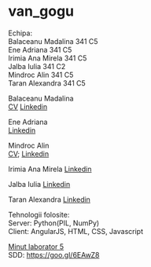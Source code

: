 # van_gogu  
Echipa:  
Balaceanu Madalina 341 C5  
Ene Adriana 341 C5  
Irimia Ana Mirela 341 C5  
Jalba Iulia 341 C2  
Mindroc Alin 341 C5   
Taran Alexandra 341 C5  


Balaceanu Madalina   
[CV](https://www.dropbox.com/s/vwo6fml8xs0p0cm/Balaceanu%20Madalina_CV.docx?dl=0)
[Linkedin](https://ro.linkedin.com/pub/madalina-balaceanu/109/719/2a)  

Ene Adriana        
[Linkedin](https://ro.linkedin.com/pub/adriana-ene/100/269/513)  

Mindroc Alin  
[CV](https://www.dropbox.com/s/1qj90kn7z7uc9iy/Resume.pdf?dl=0); 
[Linkedin](https://ro.linkedin.com/pub/alin-mindroc/96/4b0/2b8)

Irimia Ana Mirela
[Linkedin](https://ro.linkedin.com/in/ana-mirela-irimia-b33a7a105)

Jalba Iulia
[Linkedin](https://ro.linkedin.com/in/iulia-jalba-b8860010a)

Taran Alexandra 
[Linkedin](https://ro.linkedin.com/in/alextaran)

Tehnologii folosite:  
Server: Python(PIL, NumPy)  
Client: AngularJS, HTML, CSS, Javascript  


[Minut laborator 5](minut.txt)  
SDD: https://goo.gl/6EAwZ8  

